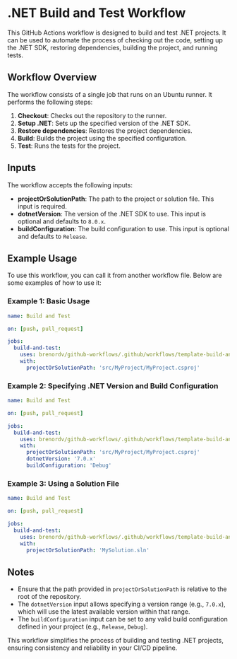 ﻿# .NET Build and Test Workflow

This GitHub Actions workflow is designed to build and test .NET projects. It can be used to automate the process of 
checking out the code, setting up the .NET SDK, restoring dependencies, building the project, and running tests.

## Workflow Overview

The workflow consists of a single job that runs on an Ubuntu runner. It performs the following steps:

1. **Checkout**: Checks out the repository to the runner.
2. **Setup .NET**: Sets up the specified version of the .NET SDK.
3. **Restore dependencies**: Restores the project dependencies.
4. **Build**: Builds the project using the specified configuration.
5. **Test**: Runs the tests for the project.

## Inputs

The workflow accepts the following inputs:

- **projectOrSolutionPath**: The path to the project or solution file. This input is required.
- **dotnetVersion**: The version of the .NET SDK to use. This input is optional and defaults to `8.0.x`.
- **buildConfiguration**: The build configuration to use. This input is optional and defaults to `Release`.

## Example Usage

To use this workflow, you can call it from another workflow file. Below are some examples of how to use it:

### Example 1: Basic Usage

```yaml
name: Build and Test

on: [push, pull_request]

jobs:
  build-and-test:
    uses: brenordv/github-workflows/.github/workflows/template-build-and-test-dotnet.yml@v1
    with:
      projectOrSolutionPath: 'src/MyProject/MyProject.csproj'
```

### Example 2: Specifying .NET Version and Build Configuration

```yaml
name: Build and Test

on: [push, pull_request]

jobs:
  build-and-test:
    uses: brenordv/github-workflows/.github/workflows/template-build-and-test-dotnet.yml@v1
    with:
      projectOrSolutionPath: 'src/MyProject/MyProject.csproj'
      dotnetVersion: '7.0.x'
      buildConfiguration: 'Debug'
```

### Example 3: Using a Solution File

```yaml
name: Build and Test

on: [push, pull_request]

jobs:
  build-and-test:
    uses: brenordv/github-workflows/.github/workflows/template-build-and-test-dotnet.yml@v1
    with:
      projectOrSolutionPath: 'MySolution.sln'
```

## Notes

- Ensure that the path provided in `projectOrSolutionPath` is relative to the root of the repository.
- The `dotnetVersion` input allows specifying a version range (e.g., `7.0.x`), which will use the latest available 
version within that range.
- The `buildConfiguration` input can be set to any valid build configuration defined in your project 
(e.g., `Release`, `Debug`).

This workflow simplifies the process of building and testing .NET projects, ensuring consistency and reliability in 
your CI/CD pipeline.
